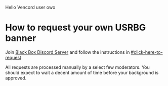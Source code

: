 Hello Vencord user owo

# How to request your own USRBG banner

Join [Black Box Discord Server](https://discord.gg/TeRQEPb) and follow the instructions in [#click-here-to-request](https://discord.com/channels/449175561529589761/645627516794699787/)

All requests are processed manually by a select few moderators. You should expect to wait a decent amount of time before your background is approved.
